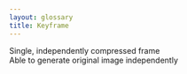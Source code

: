 ```yaml
---
layout: glossary
title: Keyframe
---
```

Single, independently compressed frame  
Able to generate original image independently  
